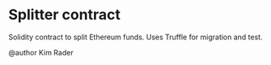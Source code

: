 # Splitter contract
Solidity contract to split Ethereum funds. 
Uses Truffle for migration and test.

@author Kim Rader
